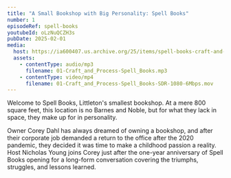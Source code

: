 ```yaml
---
title: "A Small Bookshop with Big Personality: Spell Books"
number: 1
episodeRef: spell-books
youtubeId: oLzNuQCZH3s
pubDate: 2025-02-01
media:
  host: https://ia600407.us.archive.org/25/items/spell-books-craft-and-process
  assets:
    - contentType: audio/mp3
      filename: 01-Craft_and_Process-Spell_Books.mp3
    - contentType: video/mp4
      filename: 01-Craft_and_Process-Spell_Books-SDR-1080-6Mbps.mov
---
```

Welcome to Spell Books, Littleton's smallest bookshop. At a mere 800 square feet, this location is no Barnes and Noble, but for what they lack in space, they make up for in personality.

Owner Corey Dahl has always dreamed of owning a bookshop, and after their corporate job demanded a return to the office after the 2020 pandemic, they decided it was time to make a childhood passion a reality. Host Nicholas Young joins Corey just after the one-year anniversary of Spell Books opening for a long-form conversation covering the triumphs, struggles, and lessons learned.

